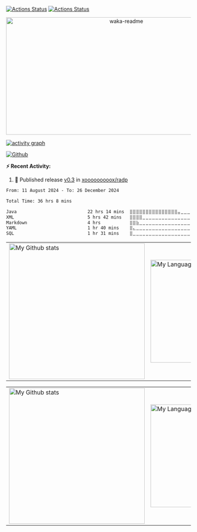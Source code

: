 <!--
see <https://github.com/qwerty541/qwerty541/blob/master/README.md>
see <https://github.com/guilyx/guilyx/blob/master/README.md>
-->

[![Actions Status](https://github.com/xooooooooox/xooooooooox/workflows/waka-readme/badge.svg)](https://github.com/xooooooooox/xooooooooox/actions)
[![Actions Status](https://github.com/xooooooooox/xooooooooox/workflows/update-gh-activity/badge.svg)](https://github.com/xooooooooox/xooooooooox/actions)

<p align="center">
  <img
    src="https://socialify.git.ci/xooooooooox/xooooooooox/image?description=1&font=Source%20Code%20Pro&forks=1&issues=1&name=1&owner=1&pulls=1&stargazers=1&theme=Auto"
    alt="waka-readme"
    width="640"
    height="320"
  />
</p>


<!-- activity graph -->
[![activity graph](https://github-readme-activity-graph.vercel.app/graph?username=xooooooooox&theme=github-dark-dimmed&custom_title=xooooooooox%20Activity%20Graph&hide_border=true)](https://github.com/ashutosh00710/github-readme-activity-graph)

<!-- followers -->
[![Github](https://img.shields.io/github/followers/xooooooooox?label=Follow&style=social)](https://github.com/xooooooooox)

<!-- todo introduction
```yaml
```
-->
**:zap: Recent Activity:**

<!--START_SECTION:activity-->
1. 🚀 Published release [v0.3](https://github.com/xooooooooox/radp/releases/tag/v0.3) in [xooooooooox/radp](https://github.com/xooooooooox/radp)
<!--END_SECTION:activity-->

<!--START_SECTION:waka-->

```txt
From: 11 August 2024 - To: 26 December 2024

Total Time: 36 hrs 8 mins

Java                           22 hrs 14 mins  ⣿⣿⣿⣿⣿⣿⣿⣿⣿⣿⣿⣿⣿⣿⣿⣤⣀⣀⣀⣀⣀⣀⣀⣀⣀   61.54 %
XML                            5 hrs 42 mins   ⣿⣿⣿⣿⣀⣀⣀⣀⣀⣀⣀⣀⣀⣀⣀⣀⣀⣀⣀⣀⣀⣀⣀⣀⣀   15.80 %
Markdown                       4 hrs           ⣿⣿⣷⣀⣀⣀⣀⣀⣀⣀⣀⣀⣀⣀⣀⣀⣀⣀⣀⣀⣀⣀⣀⣀⣀   11.09 %
YAML                           1 hr 40 mins    ⣿⣄⣀⣀⣀⣀⣀⣀⣀⣀⣀⣀⣀⣀⣀⣀⣀⣀⣀⣀⣀⣀⣀⣀⣀   04.62 %
SQL                            1 hr 31 mins    ⣿⣀⣀⣀⣀⣀⣀⣀⣀⣀⣀⣀⣀⣀⣀⣀⣀⣀⣀⣀⣀⣀⣀⣀⣀   04.22 %
```

<!--END_SECTION:waka-->


<!-- GRS (Light Mode) -->
<a href="https://github.com/xooooooooox#gh-light-mode-only">
  <table cellspacing="0" cellpadding="0">
    <tr>
      <td style="border: 0;">
          <img
            src="https://github-readme-stats-steel-omega.vercel.app/api?username=xooooooooox&show_icons=true&include_all_commits=true&hide_border=true&number_format=long&rank_icon=percentile&show=reviews,discussions_started,discussions_answered,prs_merged,prs_merged_percentage#gh-light-mode-only"
            alt="My Github stats"
            height="370"
          />
      </td>
      <td style="border: 0;">
          <img
            src="https://github-readme-stats-steel-omega.vercel.app/api/top-langs/?username=xooooooooox&layout=pie&hide_border=true&langs_count=10&size_weight=0.5&count_weight=0.5&custom_title=Langs%20distribution%20in%20my%20repos#gh-light-mode-only"
            alt="My Language stats"
            width="280"
          />
      </td>
    </tr>
  </table>
</a>

<!-- GRS (Dark Mode) -->
<a href="https://github.com/xooooooooox#gh-dark-mode-only">
  <table cellspacing="0" cellpadding="0">
    <tr>
      <td style="border: 0;">
        <img
          src="https://github-readme-stats-steel-omega.vercel.app/api?username=xooooooooox&show_icons=true&include_all_commits=true&icon_color=2d77dc&title_color=2d77dc&text_color=ffffff&bg_color=0d1117&hide_border=true&number_format=long&rank_icon=percentile&show=reviews,discussions_started,discussions_answered,prs_merged,prs_merged_percentage#gh-dark-mode-only"
          alt="My Github stats"
          height="370"
        />
      </td>
      <td style="border: 0;">
        <img
          src="https://github-readme-stats-steel-omega.vercel.app/api/top-langs/?username=xooooooooox&layout=pie&icon_color=2d77dc&title_color=2d77dc&text_color=ffffff&bg_color=0d1117&hide_border=true&langs_count=10&size_weight=0.5&count_weight=0.5&custom_title=Langs%20distribution%20in%20my%20repos#gh-dark-mode-only"
          alt="My Language stats"
          width="280"
        />
      </td>
    </tr>
  </table>
</a>
